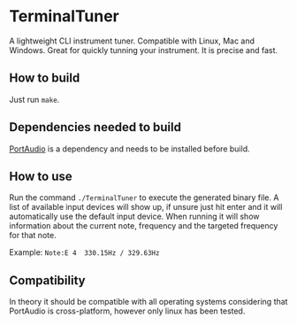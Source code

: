 # TerminalTuner
A lightweight CLI instrument tuner. Compatible with Linux, Mac and Windows. Great for quickly tunning your instrument.
It is precise and fast.

## How to build
Just run `make`.

## Dependencies needed to build
[PortAudio](http://www.portaudio.com) is a dependency and needs to be installed before build. 

## How to use
Run the command `./TerminalTuner` to execute the generated binary file. A list of available input devices will show up, if unsure just hit enter and it will automatically use the default input device.
When running it will show information about the current note, frequency and the targeted frequency for that note.

Example: `Note:E 4  330.15Hz / 329.63Hz`

## Compatibility
In theory it should be compatible with all operating systems considering that PortAudio is cross-platform, however only linux
has been tested.

